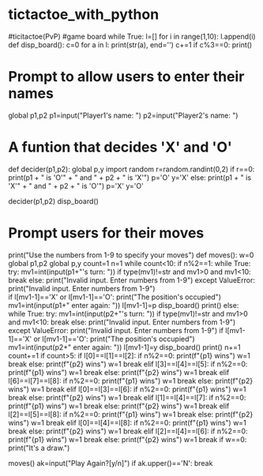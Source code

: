 # tictactoe_with_python
#ticitactoe(PvP)
#game board
while True:
    l=[]
    for i in range(1,10):
        l.append(i)
    def disp_board():
        c=0
        for a in l:
            print(str(a), end='')
            c+=1
            if c%3==0:
                print()

                           
   # Prompt to allow users to enter their names
   global p1,p2
   p1=input("Player1's name: ")
   p2=input("Player2's name: ")

   # A funtion that decides 'X' and 'O'
   def decider(p1,p2):
        global p,y
        import random
        r=random.randint(0,2)
        if r==0:
            print(p1 + " is 'O'" + " and " + p2 + " is 'X'")
            p='O'
            y='X'
        else:
            print(p1 + " is 'X'" + " and " + p2 + " is 'O'")
            p='X'
            y='O'
            
   decider(p1,p2)
   disp_board()

   # Prompt users for their moves
   print("Use the numbers from 1-9 to specify your moves")
    def moves():
        w=0
        global p1,p2
        global p,y
        count=1
        n=1
        while count<10:
                if n%2==1:
                    while True:
                        try:
                            mv1=int(input(p1+"'s turn: "))
                            if type(mv1)!=str and mv1>0 and mv1<10:
                                break
                            else:
                                print("Invalid input. Enter numbers from 1-9")
                        except ValueError:
                            print("Invalid input. Enter numbers from 1-9")       
                    if l[mv1-1]=='X' or l[mv1-1]=='O':
                        print("The position's occupied")
                        mv1=int(input(p1+" enter again: "))
                    l[mv1-1]=p
                    disp_board()
                    print()
                else:
                    while True:
                        try:
                            mv1=int(input(p2+"'s turn: "))
                            if type(mv1)!=str and mv1>0 and mv1<10:
                                break
                            else:
                                print("Invalid input. Enter numbers from 1-9")
                        except ValueError:
                            print("Invalid input. Enter numbers from 1-9")
                    if l[mv1-1]=='X' or l[mv1-1]=='O':
                        print("The position's occupied")
                        mv1=int(input(p2+" enter again: "))
                    l[mv1-1]=y
                    disp_board()
                    print()
                n+=1
                count+=1
                if count>5:
                    if l[0]==l[1]==l[2]:
                        if n%2==0:
                            print(f"{p1} wins")
                            w=1
                            break
                        else:
                            print(f"{p2} wins")
                            w=1
                            break
                    elif l[3]==l[4]==l[5]:
                        if n%2==0:
                            print(f"{p1} wins")
                            w=1
                            break
                        else:
                            print(f"{p2} wins")
                            w=1
                            break
                    elif l[6]==l[7]==l[8]:
                        if n%2==0:
                            print(f"{p1} wins")
                            w=1
                            break
                        else:
                            print(f"{p2} wins")
                            w=1
                            break
                    elif l[0]==l[3]==l[6]:
                        if n%2==0:
                            print(f"{p1} wins")
                            w=1
                            break
                        else:
                            print(f"{p2} wins")
                            w=1
                            break
                    elif l[1]==l[4]==l[7]:
                        if n%2==0:
                            print(f"{p1} wins")
                            w=1
                            break
                        else:
                            print(f"{p2} wins")
                            w=1
                            break
                    elif l[2]==l[5]==l[8]:
                        if n%2==0:
                            print(f"{p1} wins")
                            w=1
                            break
                        else:
                            print(f"{p2} wins")
                            w=1
                            break
                    elif l[0]==l[4]==l[8]:
                        if n%2==0:
                            print(f"{p1} wins")
                            w=1
                            break
                        else:
                            print(f"{p2} wins")
                            w=1
                            break
                    elif l[2]==l[4]==l[6]:
                        if n%2==0:
                            print(f"{p1} wins")
                            w=1
                            break
                        else:
                            print(f"{p2} wins")
                            w=1
                            break
        if w==0:
            print("It's a draw.")
                    
                
   moves()
    ak=input("Play Again?[y/n]")
    if ak.upper()=='N':
        break
        



